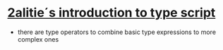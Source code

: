 #  [2alitie´s introduction to type script](http://2ality.com/2018/04/type-notation-typescript.html) 
- there are type operators to combine basic type expressions to more complex ones
